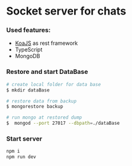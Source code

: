 # Socket server for chats

### Used features:
 * [KoaJS](https://github.com/koajs/koa) as rest framework
 * TypeScript
 * MongoDB

### Restore and start DataBase

```bash
# create local folder for data base 
$ mkdir dataBase

# restore data from backup
$ mongorestore backup

# run mongo at restored dump
$  mongod --port 27017 --dbpath=./dataBase
```

### Start server

```bash
npm i
npm run dev
```

